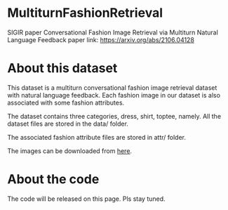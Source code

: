 # MultiturnFashionRetrieval
SIGIR paper Conversational Fashion Image Retrieval via Multiturn Natural Language Feedback
paper link: https://arxiv.org/abs/2106.04128
# About this dataset
This dataset is a multiturn conversational fashion image retrieval dataset with natural language feedback. Each fashion image in our dataset is also associated with some fashion attributes.

The dataset contains three categories, dress, shirt, toptee, namely. All the dataset files are stored in the data/ folder.

The associated fashion attribute files are stored in attr/ folder.

The images can be downloaded from [here](https://www.cnblogs.com/sxdcgaq8080/p/9045624.html).
# About the code
The code will be released on this page. Pls stay tuned.




